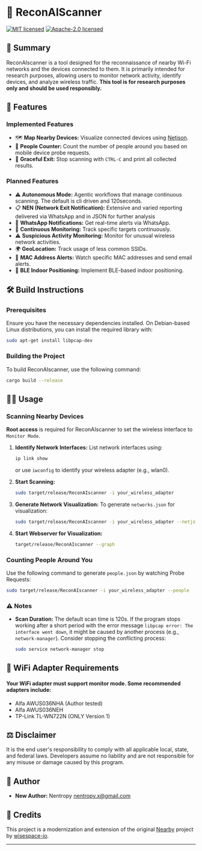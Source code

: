 # 📡 ReconAIScanner
[![MIT licensed](https://img.shields.io/badge/License-MIT-blue.svg)](./LICENSE-MIT)
[![Apache-2.0 licensed](https://img.shields.io/badge/License-Apache%202.0-blue.svg)](./LICENSE-APACHE)

## 📜 Summary

ReconAIscanner is a tool designed for the reconnaissance of nearby Wi-Fi networks and the devices connected to them. It is primarily intended for research purposes, allowing users to monitor network activity, identify devices, and analyze wireless traffic. **This tool is for research purposes only and should be used responsibly.**

## 🚀 Features

### Implemented Features
- 🗺️ **Map Nearby Devices:** Visualize connected devices using [Netjson](https://github.com/netjson/netjsongraph.js).
- 🔢 **People Counter:** Count the number of people around you based on mobile device probe requests.
- 🛑 **Graceful Exit:** Stop scanning with `CTRL-C` and print all collected results.

### Planned Features
- ⚠️ **Autonomous Mode:** Agentic workflows that manage continuous scanning. The default is cli driven and 120seconds.
- 📋 **NEN (Network Exit Notification):** Extensive and varied reporting delivered via WhatsApp and in JSON for further analysis
- 📲 **WhatsApp Notifications:** Get real-time alerts via WhatsApp.
- 🔄 **Continuous Monitoring:** Track specific targets continuously.
- ⚠️ **Suspicious Activity Monitoring:** Monitor for unusual wireless network activities.
- 🌍 **GeoLocation:** Track usage of less common SSIDs.
- 📧 **MAC Address Alerts:** Watch specific MAC addresses and send email alerts.
- 📍 **BLE Indoor Positioning:** Implement BLE-based indoor positioning.

## 🛠️ Build Instructions

### Prerequisites
Ensure you have the necessary dependencies installed. On Debian-based Linux distributions, you can install the required library with:
```bash
sudo apt-get install libpcap-dev
```

### Building the Project
To build ReconAIscanner, use the following command:
```bash
cargo build --release
```

## 🧑‍💻 Usage

### Scanning Nearby Devices

**Root access** is required for ReconAIscanner to set the wireless interface to `Monitor Mode`.

1. **Identify Network Interfaces:**
   List network interfaces using:
   ```bash
   ip link show
   ```
   or use `iwconfig` to identify your wireless adapter (e.g., wlan0).

2. **Start Scanning:**
   ```bash
   sudo target/release/ReconAIscanner -i your_wireless_adapter
   ```

3. **Generate Network Visualization:**
   To generate `networks.json` for visualization:
   ```bash
   sudo target/release/ReconAIscanner -i your_wireless_adapter --netjson
   ```

4. **Start Webserver for Visualization:**
   ```bash
   target/release/ReconAIscanner --graph
   ```

### Counting People Around You

Use the following command to generate `people.json` by watching Probe Requests:
```bash
sudo target/release/ReconAIscanner -i your_wireless_adapter --people
```

### ⚠️ Notes
- **Scan Duration:** The default scan time is 120s. If the program stops working after a short period with the error message `libpcap error: The interface went down`, it might be caused by another process (e.g., `network-manager`). Consider stopping the conflicting process:
   ```bash
   sudo service network-manager stop
   ```

## 🔌 WiFi Adapter Requirements

#### Your WiFi adapter must support monitor mode. Some recommended adapters include:
- Alfa AWUS036NHA (Author tested)
- Alfa AWUS036NEH
- TP-Link TL-WN722N (ONLY Version 1)

## ⚖️ Disclaimer

It is the end user's responsibility to comply with all applicable local, state, and federal laws. Developers assume no liability and are not responsible for any misuse or damage caused by this program.

## 👤 Author

- **New Author:** Nentropy [nentropy.x@gmail.com](mailto:nentropy.x@gmail.com)

## 🙏 Credits

This project is a modernization and extension of the original [Nearby](https://github.com/wisespace-io/nearby) project by [wisespace-io](https://github.com/wisespace-io).

--- 